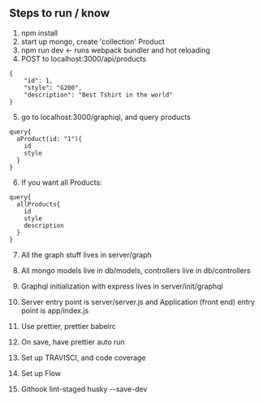 Steps to run / know
------------

1. npm install
2. start up mongo, create 'collection' Product
3. npm run dev <- runs webpack bundler and hot reloading
4. POST to localhost:3000/api/products

```
{
	"id": 1,
	"style": "G200",
	"description": "Best Tshirt in the world"
}
```
5. go to localhost:3000/graphiql, and query products
```
query{
  aProduct(id: "1"){
    id
    style
  }
}
```
6. If you want all Products:
```
query{
  allProducts{
    id
    style
    description
  }
}
```
7. All the graph stuff lives in server/graph
8. All mongo models live in db/models, controllers live in db/controllers
9. Graphql initialization with express lives in server/init/graphql
10. Server entry point is server/server.js and Application (front end) entry point is app/index.js

1. Use prettier, prettier babelrc
2. On save, have prettier auto run
3. Set up TRAVISCI, and code coverage
4. Set up Flow
5. Githook lint-staged husky --save-dev
